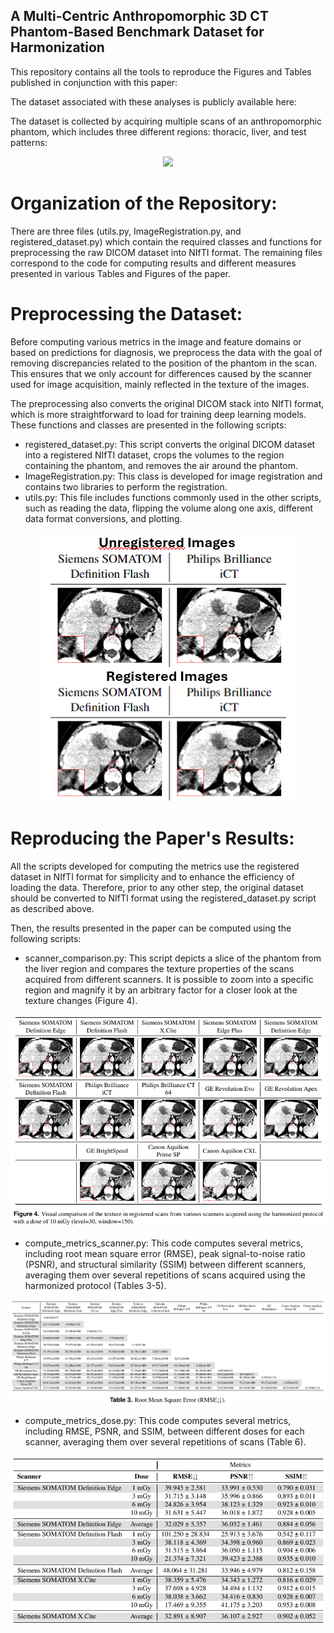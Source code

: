 ## A Multi-Centric Anthropomorphic 3D CT Phantom-Based Benchmark Dataset for Harmonization
This repository contains all the tools to reproduce the Figures and Tables published in conjunction with this paper:

The dataset associated with these analyses is publicly available here:

The dataset is collected by acquiring multiple scans of an anthropomorphic phantom, which includes three different regions: thoracic, liver, and test patterns:

<div style="text-align:center"><img src="phantom.png" /></div>

# Organization of the Repository:
There are three files (utils.py, ImageRegistration.py, and registered_dataset.py) which contain the required classes and functions for preprocessing the raw DICOM dataset into NIfTI format. The remaining files correspond to the code for computing results and different measures presented in various Tables and Figures of the paper.

# Preprocessing the Dataset:
Before computing various metrics in the image and feature domains or based on predictions for diagnosis, we preprocess the data with the goal of removing discrepancies related to the position of the phantom in the scan. This ensures that we only account for differences caused by the scanner used for image acquisition, mainly reflected in the texture of the images.

The preprocessing also converts the original DICOM stack into NIfTI format, which is more straightforward to load for training deep learning models. These functions and classes are presented in the following scripts:

- registered_dataset.py: This script converts the original DICOM dataset into a registered NIfTI dataset, crops the volumes to the region containing the phantom, and removes the air around the phantom.
- ImageRegistration.py: This class is developed for image registration and contains two libraries to perform the registration.
- utils.py: This file includes functions commonly used in the other scripts, such as reading the data, flipping the volume along one axis, different data format conversions, and plotting.

<div style="text-align:center"><img src="readme/registration.png" /></div>

# Reproducing the Paper's Results:
All the scripts developed for computing the metrics use the registered dataset in NIfTI format for simplicity and to enhance the efficiency of loading the data. Therefore, prior to any other step, the original dataset should be converted to NIfTI format using the registered_dataset.py script as described above.

Then, the results presented in the paper can be computed using the following scripts:

- scanner_comparison.py: This script depicts a slice of the phantom from the liver region and compares the texture properties of the scans acquired from different scanners. It is possible to zoom into a specific region and magnify it by an arbitrary factor for a closer look at the texture changes (Figure 4).

<div style="text-align:center"><img src="readme/scanners.png" /></div>
<![Registered scans from different manufacturers](readme/scanners.png)>

- compute_metrics_scanner.py: This code computes several metrics, including root mean square error (RMSE), peak signal-to-noise ratio (PSNR), and structural similarity (SSIM) between different scanners, averaging them over several repetitions of scans acquired using the harmonized protocol (Tables 3-5).

<div style="text-align:center"><img src="readme/scanners_rmse.png" /></div>
<![RMSE computed using registered scans from different manufacturers.](readme/scanners_rmse.png)>

- compute_metrics_dose.py: This code computes several metrics, including RMSE, PSNR, and SSIM, between different doses for each scanner, averaging them over several repetitions of scans (Table 6).
<div style="text-align:center"><img src="readme/dose_metrics.png" /></div>
<![Different metrics computed using registered scans at various doses.](readme/dose_metrics.png)>
